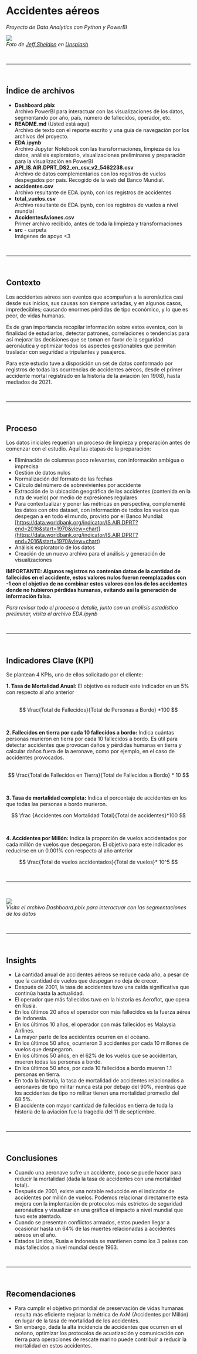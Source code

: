 # **Accidentes aéreos**
*Proyecto de Data Analytics con Python y PowerBI*


<img src="src/portada.jpg"><br>
*Foto de <a href="https://unsplash.com/@ugmonk?utm_source=unsplash&utm_medium=referral&utm_content=creditCopyText">Jeff Sheldon</a> en <a href="https://unsplash.com/es/fotos/uWwN03Mg4Wg?utm_source=unsplash&utm_medium=referral&utm_content=creditCopyText">Unsplash</a>*

<br>
<hr>
<br>

## **Índice de archivos**

- **Dashboard.pbix** <br>
Archivo PowerBI para interactuar con las visualizaciones de los datos, segmentando por año, país, número de fallecidos, operador, etc.
- **README.md**  (Usted está aquí)<br>
Archivo de texto con el reporte escrito y una guía de navegación por los archivos del proyecto.
- **EDA.ipynb** <br>
Archivo Jupyter Notebook con las transformaciones, limpieza de los datos, análisis exploratorio, visualizaciones preliminares y preparación para la visualización en PowerBI
- **API_IS.AIR.DPRT_DS2_en_csv_v2_5462238.csv** <br>
Archivo de datos complementarios con los registros de vuelos despegados por país. Recogido de la web del Banco Mundial.
- **accidentes.csv** <br>
Archivo resultante de EDA.ipynb, con los registros de accidentes
- **total_vuelos.csv** <br>
Archivo resultante de EDA.ipynb, con los registros de vuelos a nivel mundial
- **AccidentesAviones.csv** <br>
Primer archivo recibido, antes de toda la limpieza y transformaciones
- **src** - carpeta <br>
Imágenes de apoyo <3

<br>
<hr>
<br>

## **Contexto**
Los accidentes aéreos son eventos que acompañan a la aeronáutica casi desde sus inicios, sus causas son siempre variadas, y en algunos casos, impredecibles; causando enormes pérdidas de tipo económico, y lo que es peor, de vidas humanas.

Es de gran importancia recopilar información sobre estos eventos, con la finalidad de estudiarlos, detectar patrones, correlaciones o tendencias para así mejorar las decisiones que se toman en favor de la seguridad aeronáutica y optimizar todos los aspectos gestionables que permitan trasladar con seguridad a tripulantes y pasajeros.

Para este estudio tuve a disposición un set de datos conformado por registros de todas las ocurrencias de accidentes aéreos, desde el primer accidente mortal registrado en la historia de la aviación (en 1908), hasta mediados de 2021.

<br>
<hr>
<br>

## **Proceso**
Los datos iniciales requerían un proceso de limpieza y preparación antes de comenzar con el estudio. Aquí las etapas de la preparación:

- Eliminación de columnas poco relevantes, con información ambigua o imprecisa
- Gestión de datos nulos
- Normalización del formato de las fechas
- Cálculo del número de sobrevivientes por accidente
- Extracción de la ubicación geográfica de los accidentes (contenida en la ruta de vuelo) por medio de expresiones regulares
- Para contextualizar y poner las métricas en perspectiva, complementé los datos con otro dataset, con información de todos los vuelos que despegan a en todo el mundo, provisto por el Banco Mundial:
[https://data.worldbank.org/indicator/IS.AIR.DPRT?end=2016&start=1970&view=chart](https://data.worldbank.org/indicator/IS.AIR.DPRT?end=2016&start=1970&view=chart)
- Análisis exploratorio de los datos
- Creación de un nuevo archivo para el análisis y generación de visualizaciones


**IMPORTANTE: Algunos registros no contenían datos de la cantidad de fallecidos en el accidente, estos valores nulos fueron reemplazados con -1 con el objetivo de no combinar estos valores con los de los accidentes donde no hubieron pérdidas humanas, evitando así la generación de información falsa.**

*Para revisar todo el proceso a detalle, junto con un análisis estadístico preliminar, visita el archivo EDA.ipynb*

<br>
<hr>
<br>

## **Indicadores Clave (KPI)**
Se plantean 4 KPIs, uno de ellos solicitado por el cliente:

**1. Tasa de Mortalidad Anual:**
El objetivo es reducir este indicador en un 5% con respecto al año anterior
<br>
<br>

$$
\frac{Total de Fallecidos}{Total de Personas a Bordo} *100
$$

<br>


**2. Fallecidos en tierra por cada 10 fallecidos a bordo:**
Indica cuántas personas murieron en tierra por cada 10 fallecidos a bordo. Es útil para detectar accidentes que provocan daños y pérdidas humanas en tierra y calcular daños fuera de la aeronave, como por ejemplo, en el caso de accidentes provocados.
<br>
<br>

$$
\frac{Total de Fallecidos en Tierra}{Total de Fallecidos a Bordo} * 10
$$

<br>


**3. Tasa de mortalidad completa:**
Indica el porcentaje de accidentes en los que todas las personas a bordo murieron.
<br>

$$
\frac
{Accidentes con Mortalidad Total}{Total de accidentes}*100
$$

<br>



**4. Accidentes por Millón:**
Indica la proporción de vuelos accidentados por cada millón de vuelos que despegaron. El objetivo para este indicador es reducirse en un 0.001% con respecto al año anterior
<br>

$$
\frac{Total de vuelos accidentados}{Total de vuelos}* 10^5
$$

<br>
<hr>
<br>

<img src="src/dashboard.jpeg"><br>
*Visita el archivo Dashboard.pbix para interactuar con las segmentaciones de los datos*

<br>
<hr>
<br>


## **Insights**
- La cantidad anual de accidentes aéreos se reduce cada año, a pesar de que la cantidad de vuelos que despegan no deja de crecer.
- Después de 2001, la tasa de accidentes tuvo una caída significativa que continúa hasta la actualidad.
- El operador que más fallecidos tuvo en la historia es Aeroflot, que opera en Rusia.
- En los últimos 20 años el operador con más fallecidos es la fuerza aérea de Indonesia.
- En los últimos 10 años, el operador con más fallecidos es Malaysia Airlines.
- La mayor parte de los accidentes ocurren en el océano.
- En los últimos 50 años, ocurrieron 3 accidentes por cada 10 millones de vuelos que despegaron.
- En los últimos 50 años, en el 62% de los vuelos que se accidentan, mueren todas las personas a bordo.
- En los últimos 50 años, por cada 10 fallecidos a bordo mueren 1.1 personas en tierra.
- En toda la historia, la tasa de mortalidad de accidentes relacionados a aeronaves de tipo militar nunca está por debajo del 90%, mientras que los accidentes de tipo no militar tienen una mortalidad promedio del 68.5%. 
- El accidente con mayor cantidad de fallecidos en tierra de toda la historia de la aviación fue la tragedia del 11 de septiembre.

<br>
<hr>
<br>


## **Conclusiones**
- Cuando una aeronave sufre un accidente, poco se puede hacer para reducir la mortalidad (dada la tasa de accidentes con una mortalidad total).
- Después de 2001, existe una notable reducción en el indicador de accidentes por millón de vuelos. Podemos relacionar directamente esta mejora con la implentación de protocolos más estrictos de seguridad aeronáutica y visualizar en una gráfica el impacto a nivel mundial que tuvo este atentado.
- Cuando se presentan conflictos armados, estos pueden llegar a ocasionar hasta un 64% de las muertes relacionadas a accidentes aéreos en el año.
- Estados Unidos, Rusia e Indonesia se mantienen como los 3 países con más fallecidos a nivel mundial desde 1963.

<br>
<hr>
<br>


## **Recomendaciones**
- Para cumplir el objetivo primordial de preservación de vidas humanas resulta más eficiente mejorar la métrica de AxM (Accidentes por Millón) en lugar de la tasa de mortalidad de los accidentes.
- Sin embargo, dada la alta incidencia de accidentes que ocurren en el océano, optimizar los protocolos de acuatización y comunicación con tierra para operaciones de rescate marino puede contribuir a reducir la mortalidad en estos accidentes.

